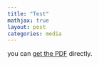 ```yaml
---
title: "Test"
mathjax: true
layout: post
categories: media
---
```



you can [get the PDF](/assets/LatexSymbols.pdf) directly.

